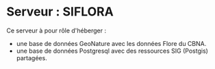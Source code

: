 # Serveur : SIFLORA

Ce serveur à pour rôle d'héberger :
  - une base de données GeoNature avec les données Flore du CBNA.
  - une base de données Postgresql avec des ressources SIG (Postgis) partagées.
